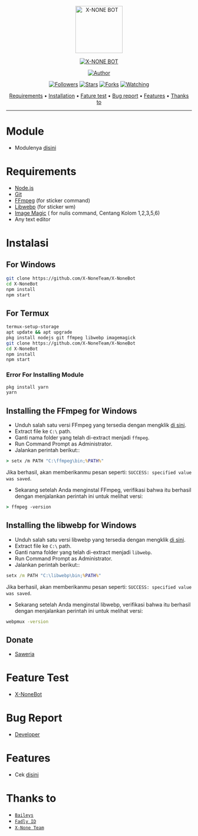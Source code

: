 <p align="center">
<img src="https://telegra.ph/file/91e1c3af213527b277eb8.jpg" alt="X-NONE BOT" width="128" height="128"/>
</p>
<p align="center">
<a href="#"><img title="X-NONE BOT" src="https://img.shields.io/badge/X-NONE BOT-green?colorA=%23ff0000&colorB=%23017e40&style=for-the-badge"></a>
</p>
<p align="center">
<a href="https://github.com/xdlyy404"><img title="Author" src="https://img.shields.io/badge/Author-Fadly ID-red.svg?style=for-the-badge&logo=github"></a>
</p>
<p align="center">
<a href="https://github.com/xdlyy404/followers"><img title="Followers" src="https://img.shields.io/github/followers/xdlyy404?color=blue&style=flat-square"></a>
<a href="https://github.com/X-NoneTeam/megumikato2/stargazers/"><img title="Stars" src="https://img.shields.io/github/stars/xdlyy404/X-NoneBot?color=red&style=flat-square"></a>
<a href="https://github.com/X-NoneTeam/megumikato2/network/members"><img title="Forks" src="https://img.shields.io/github/forks/xdlyy404/X-NoneBot?color=red&style=flat-square"></a>
<a href="https://github.com/X-NoneTeam/megumikato2/watchers"><img title="Watching" src="https://img.shields.io/github/watchers/xdlyy404/X-NoneBot?label=Watchers&color=blue&style=flat-square"></a>
</p>

<p align="center">
  <a href="https://github.com/X-NoneTeam/X-NoneBot#requirements">Requirements</a> •
  <a href="https://github.com/X-NoneTeam/X-NoneBot#instalasi">Installation</a> •
  <a href="https://github.com/X-NoneTeam/X-NoneBot#feature-test">Fature test</a> •
  <a href="https://github.com/X-NoneTeam/X-NoneBot#bug-report">Bug report</a> •
  <a href="https://github.com/X-NoneTeam/X-NoneBot#features">Features</a> •
  <a href="https://github.com/X-NoneTeam/X-NoneBot#thanks-to">Thanks to</a>
</p>
</div>


---


# Module
- Modulenya [disini](https://github.com/xdlyy404/node_modules)

# Requirements
* [Node.js](https://nodejs.org/en/)
* [Git](https://git-scm.com/downloads)
* [FFmpeg](https://github.com/BtbN/FFmpeg-Builds/releases/download/autobuild-2020-12-08-13-03/ffmpeg-n4.3.1-26-gca55240b8c-win64-gpl-4.3.zip) (for sticker command)
* [Libwebp](https://developers.google.com/speed/webp/download) (for sticker wm)
* [Image Magic](https://imagemagick.org/script/download.php) ( for nulis command, Centang Kolom 1,2,3,5,6)
* Any text editor

# Instalasi
## For Windows
```bash
git clone https://github.com/X-NoneTeam/X-NoneBot
cd X-NoneBot
npm install
npm start
```
## For Termux
```bash
termux-setup-storage
apt update && apt upgrade
pkg install nodejs git ffmpeg libwebp imagemagick
git clone https://github.com/X-NoneTeam/X-NoneBot
cd X-NoneBot
npm install
npm start
```

### Error For Installing Module
```bash
pkg install yarn
yarn
```

## Installing the FFmpeg for Windows
* Unduh salah satu versi FFmpeg yang tersedia dengan mengklik [di sini](https://www.gyan.dev/ffmpeg/builds/).
* Extract file ke `C:\` path.
* Ganti nama folder yang telah di-extract menjadi `ffmpeg`.
* Run Command Prompt as Administrator.
* Jalankan perintah berikut::
```cmd
> setx /m PATH "C:\ffmpeg\bin;%PATH%"
```
Jika berhasil, akan memberikanmu pesan seperti: `SUCCESS: specified value was saved`.
* Sekarang setelah Anda menginstal FFmpeg, verifikasi bahwa itu berhasil dengan menjalankan perintah ini untuk melihat versi:
```cmd
> ffmpeg -version
```


## Installing the libwebp for Windows
* Unduh salah satu versi libwebp yang tersedia dengan mengklik [di sini](https://developers.google.com/speed/webp/download).
* Extract file ke `C:\` path.
* Ganti nama folder yang telah di-extract menjadi `libwebp`.
* Run Command Prompt as Administrator.
* Jalankan perintah berikut::
```cmd
setx /m PATH "C:\libwebp\bin;%PATH%"
```
Jika berhasil, akan memberikanmu pesan seperti: `SUCCESS: specified value was saved`.
* Sekarang setelah Anda menginstal libwebp, verifikasi bahwa itu berhasil dengan menjalankan perintah ini untuk melihat versi:
```cmd
webpmux -version
```

## Donate
- [Saweria](https://saweria.co/fadlyid)

# Feature Test
- [X-NoneBot](https://wa.me/6285867933269)

# Bug Report
- [Developer](https://wa.me/62895379169488)

# Features
- Cek [disini](https://github.com/X-NoneTeam/X-NoneBot/blob/main/message/help.js)

# Thanks to
* [`Baileys`](https://github.com/adiwajshing/Baileys)
* [`Fadly ID`](https://github.com/xdlyy404)
* [`X-None Team`](https://github.com/X-NoneTeam)
